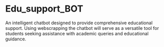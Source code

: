 # Edu_support_BOT
An intelligent chatbot designed to provide comprehensive educational support. Using webscrapping the chatbot will serve as a versatile tool for students seeking assistance with academic queries and educational guidance.
